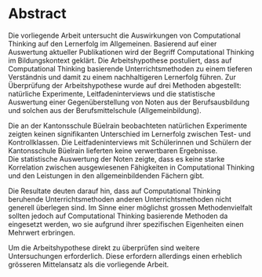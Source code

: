# Abstract

Die vorliegende Arbeit untersucht die Auswirkungen von Computational
Thinking auf den Lernerfolg im Allgemeinen. Basierend auf einer
Auswertung aktueller Publikationen wird der Begriff Computational
Thinking im Bildungskontext geklärt. Die Arbeitshypothese postuliert,
dass auf Computational Thinking basierende Unterrichtsmethoden zu einem
tieferen Verständnis und damit zu einem nachhaltigeren Lernerfolg
führen. Zur Überprüfung der Arbeitshypothese wurde auf drei Methoden
abgestellt: natürliche Experimente, Leitfadeninterviews und die
statistische Auswertung einer Gegenüberstellung von Noten aus der
Berufsausbildung und solchen aus der Berufsmittelschule
(Allgemeinbildung).

Die an der Kantonsschule Büelrain beobachteten natürlichen Experimente
zeigten keinen signifikanten Unterschied im Lernerfolg zwischen Test-
und Kontrollklassen. Die Leitfadeninterviews mit Schülerinnen und
Schülern der Kantonsschule Büelrain lieferten keine verwertbaren
Ergebnisse.  
Die statistische Auswertung der Noten zeigte, dass es keine starke
Korrelation zwischen ausgewiesenen Fähigkeiten in Computational Thinking
und den Leistungen in den allgemeinbildenden Fächern gibt.

Die Resultate deuten darauf hin, dass auf Computational Thinking
beruhende Unterrichtsmethoden anderen Unterrichtsmethoden nicht generell
überlegen sind. Im Sinne einer möglichst grossen Methodenvielfalt
sollten jedoch auf Computational Thinking basierende Methoden da
eingesetzt werden, wo sie aufgrund ihrer spezifischen Eigenheiten einen
Mehrwert erbringen.

Um die Arbeitshypothese direkt zu überprüfen sind weitere Untersuchungen
erforderlich. Diese erfordern allerdings einen erheblich grösseren
Mittelansatz als die vorliegende Arbeit.
